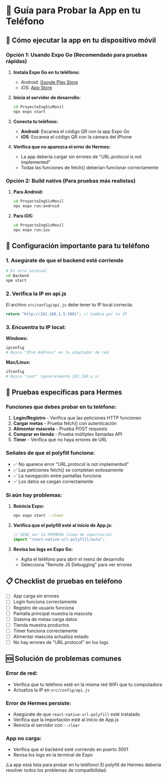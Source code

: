 # 📱 Guía para Probar la App en tu Teléfono

## 🚀 Cómo ejecutar la app en tu dispositivo móvil

### Opción 1: Usando Expo Go (Recomendado para pruebas rápidas)

1. **Instala Expo Go en tu teléfono:**

   - Android: [Google Play Store](https://play.google.com/store/apps/details?id=host.exp.exponent)
   - iOS: [App Store](https://apps.apple.com/app/expo-go/id982107779)

2. **Inicia el servidor de desarrollo:**

   ```bash
   cd ProyectoIngSisMovil
   npx expo start
   ```

3. **Conecta tu teléfono:**

   - **Android**: Escanea el código QR con la app Expo Go
   - **iOS**: Escanea el código QR con la cámara del iPhone

4. **Verifica que no aparezca el error de Hermes:**
   - La app debería cargar sin errores de "URL.protocol is not implemented"
   - Todas las funciones de fetch() deberían funcionar correctamente

### Opción 2: Build nativo (Para pruebas más realistas)

1. **Para Android:**

   ```bash
   cd ProyectoIngSisMovil
   npx expo run:android
   ```

2. **Para iOS:**
   ```bash
   cd ProyectoIngSisMovil
   npx expo run:ios
   ```

## 🔧 Configuración importante para tu teléfono

### 1. Asegúrate de que el backend esté corriendo

```bash
# En otra terminal
cd Backend
npm start
```

### 2. Verifica la IP en api.js

El archivo `src/config/api.js` debe tener tu IP local correcta:

```javascript
return "http://192.168.1.5:3001"; // Cambia por tu IP
```

### 3. Encuentra tu IP local:

**Windows:**

```bash
ipconfig
# Busca "IPv4 Address" en tu adaptador de red
```

**Mac/Linux:**

```bash
ifconfig
# Busca "inet" (generalmente 192.168.x.x)
```

## 🧪 Pruebas específicas para Hermes

### Funciones que debes probar en tu teléfono:

1. **Login/Registro** - Verifica que las peticiones HTTP funcionen
2. **Cargar metas** - Prueba fetch() con autenticación
3. **Alimentar mascota** - Prueba POST requests
4. **Comprar en tienda** - Prueba múltiples llamadas API
5. **Timer** - Verifica que no haya errores de URL

### Señales de que el polyfill funciona:

- ✅ No aparece error "URL.protocol is not implemented"
- ✅ Las peticiones fetch() se completan exitosamente
- ✅ La navegación entre pantallas funciona
- ✅ Los datos se cargan correctamente

### Si aún hay problemas:

1. **Reinicia Expo:**

   ```bash
   npx expo start --clear
   ```

2. **Verifica que el polyfill esté al inicio de App.js:**

   ```javascript
   // DEBE ser la PRIMERA línea de importación
   import "react-native-url-polyfill/auto";
   ```

3. **Revisa los logs en Expo Go:**
   - Agita el teléfono para abrir el menú de desarrollo
   - Selecciona "Remote JS Debugging" para ver errores

## 📋 Checklist de pruebas en teléfono

- [ ] App carga sin errores
- [ ] Login funciona correctamente
- [ ] Registro de usuario funciona
- [ ] Pantalla principal muestra la mascota
- [ ] Sistema de metas carga datos
- [ ] Tienda muestra productos
- [ ] Timer funciona correctamente
- [ ] Alimentar mascota actualiza estado
- [ ] No hay errores de "URL.protocol" en los logs

## 🆘 Solución de problemas comunes

### Error de red:

- Verifica que tu teléfono esté en la misma red WiFi que tu computadora
- Actualiza la IP en `src/config/api.js`

### Error de Hermes persiste:

- Asegúrate de que `react-native-url-polyfill` esté instalado
- Verifica que la importación esté al inicio de App.js
- Reinicia el servidor con `--clear`

### App no carga:

- Verifica que el backend esté corriendo en puerto 3001
- Revisa los logs en la terminal de Expo

¡La app está lista para probar en tu teléfono! El polyfill de Hermes debería resolver todos los problemas de compatibilidad.
